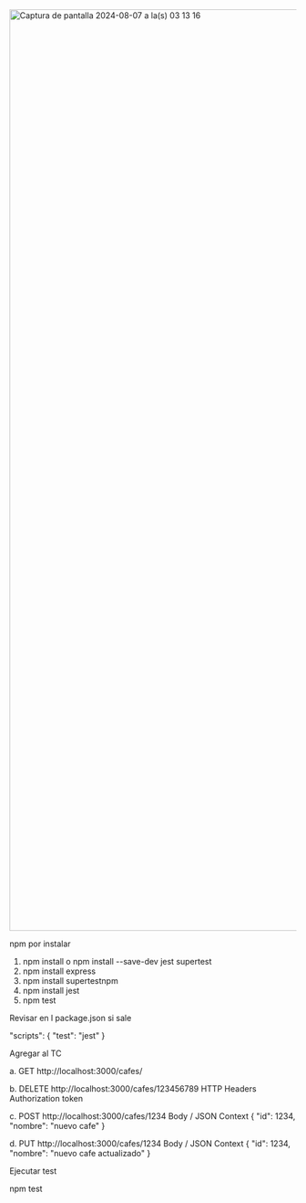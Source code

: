 
<img width="1614" alt="Captura de pantalla 2024-08-07 a la(s) 03 13 16" src="https://github.com/user-attachments/assets/4078fa51-dd55-47d6-86c7-d2a786c92726">

npm por instalar 

1. npm install o npm install --save-dev jest supertest
2. npm install express
3. npm install supertestnpm
4. npm install jest
5. npm test 

Revisar en l package.json  si sale 

"scripts": {
  "test": "jest"
}

Agregar al TC 

a. GET http://localhost:3000/cafes/

b. DELETE http://localhost:3000/cafes/123456789
        HTTP Headers Authorization token
        
c. POST http://localhost:3000/cafes/1234
        Body / JSON Context 
        { 
            "id": 1234,
            "nombre": "nuevo cafe" 
        }
        
d. PUT http://localhost:3000/cafes/1234
 Body / JSON Context 
        { 
            "id": 1234,
            "nombre": "nuevo cafe actualizado" 
        }


Ejecutar test 

npm test

